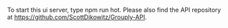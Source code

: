 To start this ui server, type npm run hot. Please also find the API repository at https://github.com/ScottDikowitz/Grouply-API.

